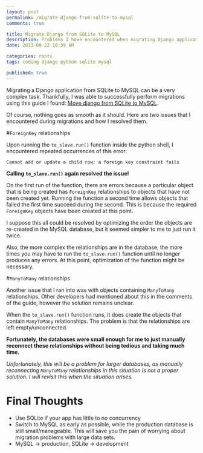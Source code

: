```yaml
---
layout: post
permalink: /migrate-django-from-sqlite-to-mysql
comments: true

title: Migrate Django from SQLite to MySQL
description: Problems I have encountered when migrating Django applications from SQLite to MySQL
date: 2013-09-22 10:39 AM

categories: rants
tags: coding django python sqlite mysql

published: true
---
```


Migrating a Django application from SQLite to MySQL can be a very complex task. Thankfully, I was able to successfully perform migrations using this guide I found: [Move django from SQLite to MySQL](http://macrotoma.blogspot.com/2012/10/solved-move-django-from-sqlite-to-mysql.html).

Of course, nothing goes as smooth as it should. Here are two issues that I encountered during migrations and how I resolved them.

#`ForeignKey` relationships

Upon running the `to_slave.run()` function inside the python shell, I encountered repeated occurrences of this error:

`Cannot add or update a child row: a foreign key constraint fails`

**Calling `to_slave.run()` again resolved the issue!**

On the first run of the function, there are errors because a particular object that is being created has `ForeignKey` relationships to objects that have not been created yet. Running the function a second time allows objects that failed the first time succeed during the second. This is because the required `ForeignKey` objects have been created at this point.

I suppose this all could be resolved by optimizing the order the objects are re-created in the MySQL database, but it seemed simpler to me to just run it twice.

Also, the more complex the relationships are in the database, the more times you may have to run the `to_slave.run()` function until no longer produces any errors. At this point, optimization of the function might be necessary.

#`ManyToMany` relationships

Another issue that I ran into was with objects containing `ManyToMany` relationships. Other developers had mentioned about this in the comments of the guide, however the solution remains unclear.

When the `to_slave.run()` function runs, it does create the objects that contain `ManyToMany` relationships. The problem is that the relationships are left empty/unconnected.

**Fortunately, the databases were small enough for me to just manually reconnect these relationships without being tedious and taking much time.**

_Unfortunately, this will be a problem for larger databases, as manually reconnecting `ManyToMany` relationships in this situation is not a proper solution. I will revisit this when the situation arises._

# Final Thoughts
- Use SQLite if your app has little to no concurrency
- Switch to MySQL as early as possible, while the production database is still small/manageable. This will save you the pain of worrying about migration problems with large data sets.
- MySQL -> production, SQLite -> development